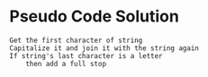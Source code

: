 # Pseudo Code Solution

```text
Get the first character of string
Capitalize it and join it with the string again
If string's last character is a letter
    then add a full stop
```

